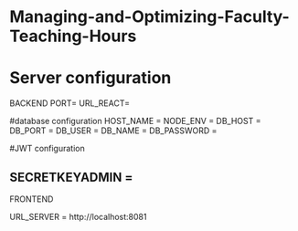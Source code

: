 # Managing-and-Optimizing-Faculty-Teaching-Hours
# Server configuration
BACKEND
PORT=
URL_REACT=

#database configuration
HOST_NAME =
NODE_ENV =
DB_HOST =
DB_PORT =
DB_USER =
DB_NAME =
DB_PASSWORD =

#JWT configuration

SECRETKEYADMIN =
------------------------
FRONTEND

URL_SERVER = http://localhost:8081
